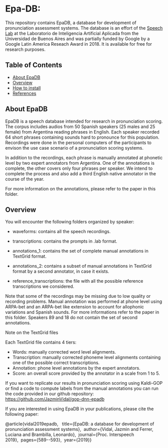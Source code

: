 # Epa-DB: 

This repository contains EpaDB, a database for development of pronunciation assessment systems. The database is an effort of the [Speech Lab](http://habla.dc.uba.ar/) at the Laboratorio de Inteligencia Artificial Aplicada from the Universidad de Buenos Aires and was partially funded by Google by a Google Latin America Reseach Award in 2018.
It is available for free for research purposes. 


## Table of Contents
* [About EpaDB](#About-EpaDB)
* [Overview](#overview)
* [How to install](#how-to-install)
* [References](#references)

## About EpaDB

EpaDB is a speech database intended for research in pronunciation scoring. The corpus includes audios from 50 Spanish speakers (25 males and 25 female) from Argentina reading phrases in English. Each speaker recorded 64 short phrases containing sounds hard to pronounce for this population. Recordings were done in the personal computers of the participants to envison the use case scenario of a pronunciation scoring systems. 

In addition to the recordings, each phrase is manually annotated at phonetic level by two expert annotators from Argentina. One of the annotations is complete, the other covers only four phrases per speaker. We intend to complete the process and also add a third English native annotator in the course of the year.

For more information on the annotations, please refer to the paper in this folder.

## Overview

You will encounter the following folders organized by speaker:

- waveforms: contains all the speech recordings.
- transcriptions: contains the prompts in .lab format.
- annotations_1: contains the set of complete manual annotations in TextGrid format.
- annotations_2: contains a subset of manual annotations in TextGrid format by a second annotator, in case it exists. 

- reference_transcriptions: the file with all the possible reference transcriptions we considered.


Note that some of the recordings may be missing due to low quality or recording problems.
Manual annotation was performed at phone level using ARPA-bet and an ARPA-bet like extension to account for allophonic variations and Spanish sounds. For more informations refer to the paper in this folder.
Speakers 89 and 18 do not contain the set of second annotations.

Note on the TextGrid files

Each TextGrid file contains 4 tiers:

- Words: manually corrected word level alignments.
- Transcription: manually corrected phoneme level alignments containing one of the possible correct transcriptions.
- Annotation: phone level annotations by the expert annotators.
- Score: an overall score provided by the annotator in a scale from 1 to 5.


If you want to replicate our results in pronunciation scoring using Kaldi-GOP or find a code to compute labels from the manual annotations you can run the code provided in our github repository: https://github.com/JazminVidal/gop-dnn-epadb


If you are interested in using EpaDB in your publications, please cite the following paper:

@article{vidal2019epadb,  
title={EpaDB: a database for development of pronunciation assessment systems},  author={Vidal, Jazmin and Ferrer, Luciana and Brambilla, Leonardo},  journal={Proc. Interspeech 2019},  pages={589--593},  year={2019}}

